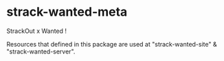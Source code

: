 # strack-wanted-meta

StrackOut x Wanted !

Resources that defined in this package are used at "strack-wanted-site" & "strack-wanted-server".


